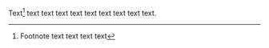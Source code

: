 Text[^1] text text text text text text text text text.

[^1]: Footnote text text text text
[^2]: Footnote text text text text
[^2]: Footnote text text text text
[^3]: Footnote text text text text

[^unused]: Text text text text text text text text text

    Text text text text text text text text text text text text
    text text text text text text text text text text text text.

> [^quote-unused]: Unused inside quote.

